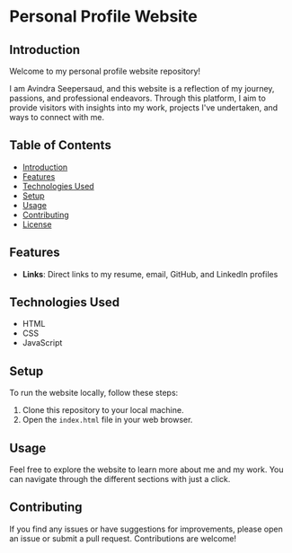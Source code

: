 # Personal Profile Website

## Introduction
Welcome to my personal profile website repository! 

I am Avindra Seepersaud, and this website is a reflection of my journey, passions, and professional endeavors. Through this platform, I aim to provide visitors with insights into my work, projects I've undertaken, and ways to connect with me.

## Table of Contents
- [Introduction](#introduction)
- [Features](#features)
- [Technologies Used](#technologies-used)
- [Setup](#setup)
- [Usage](#usage)
- [Contributing](#contributing)
- [License](#license)

## Features
- **Links**: Direct links to my resume, email, GitHub, and LinkedIn profiles

## Technologies Used
- HTML
- CSS
- JavaScript

## Setup
To run the website locally, follow these steps:
1. Clone this repository to your local machine.
2. Open the `index.html` file in your web browser.

## Usage
Feel free to explore the website to learn more about me and my work. You can navigate through the different sections with just a click.

## Contributing
If you find any issues or have suggestions for improvements, please open an issue or submit a pull request. Contributions are welcome!
